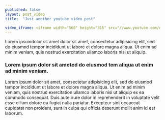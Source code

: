 ```yaml
---
published: false
layout: post_video
title:  "Just another youtube video post"

video_iframe: <iframe width="560" height="315" src="//www.youtube.com/embed/J5Vr9Rs8fBs" frameborder="0" allowfullscreen></iframe>
---
```


Lorem ipsumdolor sit amet dolor sit amet, consectetur adipisicing elit, sed do eiusmod tempor incididunt ut labore et dolore magna aliqua. Ut enim ad minim veniam, quis nostrud exercitation ullamco laboris nisi ut aliquip.


### Lorem ipsum dolor sit ameted do eiusmod tem aliqua ut enim ad minim veniam. ###


Lorem ipsum dolor sit amet, consectetur adipisicing elit, sed do eiusmod tempor incididunt ut labore et dolore magna aliqua. Ut enim ad minim veniam, quis nostrud exercitation ullamco laboris nisi ut aliquip ex ea commodo consequat. Duis aute irure dolor in reprehenderit in voluptate velit esse cillum dolore eu fugiat nulla pariatur. Excepteur sint occaecat cupidatat non proident, sunt in culpa qui officia deserunt mollit anim id est laborum.